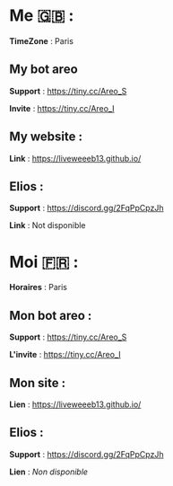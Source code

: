 # Me 🇬🇧 :
__**TimeZone**__ : Paris



## My bot areo
__**Support**__ : https://tiny.cc/Areo_S

__**Invite**__ : https://tiny.cc/Areo_I



## My website :
__**Link**__ : https://liveweeeb13.github.io/



## Elios :
__**Support**__ : https://discord.gg/2FqPpCpzJh

__**Link**__ : Not disponible




# Moi 🇫🇷 : 
__**Horaires**__ : Paris



## Mon bot areo :
__**Support**__ : https://tiny.cc/Areo_S

__**L'invite**__ : https://tiny.cc/Areo_I



## Mon site :
__**Lien**__ : https://liveweeeb13.github.io/



## Elios :
__**Support**__ : https://discord.gg/2FqPpCpzJh

__**Lien**__ : *Non disponible*
